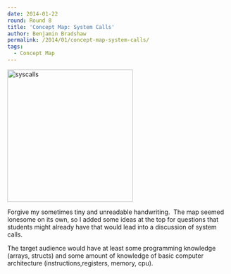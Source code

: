 ```yaml
---
date: 2014-01-22
round: Round 8
title: 'Concept Map: System Calls'
author: Benjamin Bradshaw
permalink: /2014/01/concept-map-system-calls/
tags:
  - Concept Map
---
```

[<img class="alignnone size-medium wp-image-5568" alt="syscalls" src="http://files.software-carpentry.org/training-course/2014/01/syscalls-e1390367365561-285x300.jpg" width="285" height="300" />][1]

Forgive my sometimes tiny and unreadable handwriting.  The map seemed lonesome on its own, so I added some ideas at the top for questions that students might already have that would lead into a discussion of system calls.

The target audience would have at least some programming knowledge (arrays, structs) and some amount of knowledge of basic computer architecture (instructions,registers, memory, cpu).

 [1]: http://files.software-carpentry.org/training-course/2014/01/syscalls-e1390367365561.jpg
